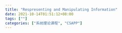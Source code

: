 ```yaml
---
title: "Respresenting and Manipulating Information"
date: 2021-10-14T01:51:12+08:00
tags: [""]
categories: ["系统理论课程", "CSAPP"]
---
```




